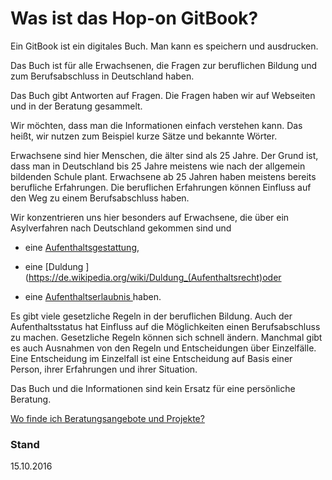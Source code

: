 # Was ist das Hop-on GitBook?

Ein GitBook ist ein digitales Buch. Man kann es speichern und ausdrucken.

Das Buch ist für alle Erwachsenen, die Fragen zur beruflichen Bildung und zum Berufsabschluss in Deutschland haben.

Das Buch gibt Antworten auf Fragen. Die Fragen haben wir auf Webseiten und in der Beratung gesammelt.

Wir möchten, dass man die Informationen einfach verstehen kann. Das heißt, wir nutzen zum Beispiel kurze Sätze und bekannte Wörter.

Erwachsene sind hier Menschen, die älter sind als 25 Jahre. Der Grund ist, dass man in Deutschland bis 25 Jahre meistens wie nach der allgemein bildenden Schule plant. Erwachsene ab 25 Jahren haben meistens bereits berufliche Erfahrungen. Die beruflichen Erfahrungen können Einfluss auf den Weg zu einem Berufsabschluss haben.

Wir konzentrieren uns hier besonders auf Erwachsene, die über ein Asylverfahren nach Deutschland gekommen sind und

* eine [Aufenthaltsgestattung](https://de.wikipedia.org/wiki/Aufenthaltsgestattung#/media/File:Aufenthaltsgestattung-Traegervordruck.jpg),

* eine [Duldung ](https://de.wikipedia.org/wiki/Duldung_(Aufenthaltsrecht)oder

* eine [Aufenthaltserlaubnis ](https://de.wikipedia.org/wiki/Datei:Aufenthaltserlaubnis-Beschaeftigung.JPG)haben.


Es gibt viele gesetzliche Regeln in der beruflichen Bildung. Auch der Aufenthaltsstatus hat Einfluss auf die Möglichkeiten einen Berufsabschluss zu machen. Gesetzliche Regeln können sich schnell ändern. Manchmal gibt es auch Ausnahmen von den Regeln und Entscheidungen über Einzelfälle. Eine Entscheidung im Einzelfall ist eine Entscheidung auf Basis einer Person, ihrer Erfahrungen und ihrer Situation.

Das Buch und die Informationen sind kein Ersatz für eine persönliche Beratung.

[Wo finde ich Beratungsangebote und Projekte? ](#beratung)

### Stand 

15.10.2016

